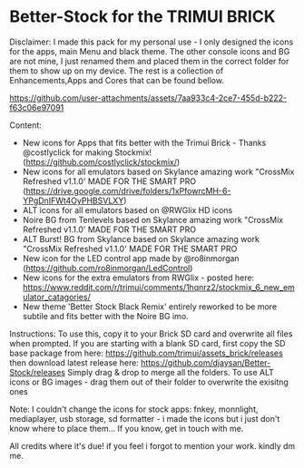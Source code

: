 # Better-Stock for the TRIMUI BRICK

Disclaimer: 
I made this pack for my personal use - I only designed the icons for the apps, main Menu and black theme.
The other console icons and BG are not mine, I just renamed them and placed them in the correct folder for them to show up on my device.
The rest is a collection of Enhancements,Apps and Cores that can be found bellow.



https://github.com/user-attachments/assets/7aa933c4-2ce7-455d-b222-f63c06e97091



Content:
- New icons for Apps that fits better with the Trimui Brick - Thanks @costlyclick for making Stockmix! (https://github.com/costlyclick/stockmix/)
- New icons for all emulators based on Skylance amazing work "CrossMix Refreshed v1.1.0' MADE FOR THE SMART PRO (https://drive.google.com/drive/folders/1xPfowrcMH-6-YPgDnIFWt4OyPHBSVLXY)
- ALT icons for all emulators based on @RWGlix HD icons
- Noire BG from Tenlevels based on Skylance amazing work "CrossMix Refreshed v1.1.0' MADE FOR THE SMART PRO
- ALT Burst! BG from Skylance based on Skylance amazing work "CrossMix Refreshed v1.1.0' MADE FOR THE SMART PRO
- New icon for the LED control app made by @ro8inmorgan (https://github.com/ro8inmorgan/LedControl)
- New icons for the extra emulators from RWGlix - posted here: https://www.reddit.com/r/trimui/comments/1hqnrz2/stockmix_6_new_emulator_catagories/ 
- New theme 'Better Stock Black Remix' entirely reworked to be more subtile and fits better with the Noire BG imo.

Instructions:
To use this, copy it to your Brick SD card and overwrite all files when prompted. 
If you are starting with a blank SD card, first copy the SD base package from here: https://github.com/trimui/assets_brick/releases
then download latest release here: https://github.com/djaysan/Better-Stock/releases
Simply drag & drop to merge all the folders.
To use ALT icons or BG images - drag them out of their folder to overwrite the exisitng ones

Note:
I couldn't change the icons for stock apps: fnkey, monnlight, mediaplayer, usb storage, sd formatter - i made the icons but i just don't know where to place them...
If you know, get in touch with me.

All credits where it's due! if you feel i forgot to mention your work. kindly dm me.
